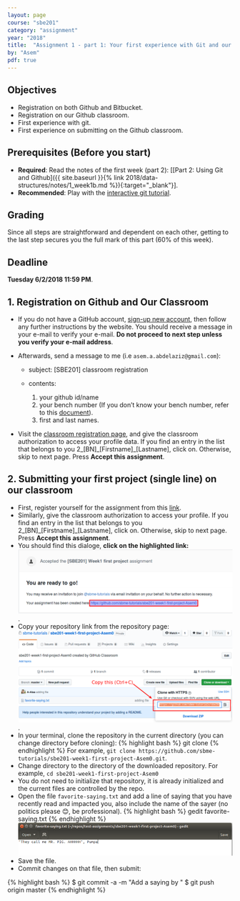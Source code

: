 ```yaml
---
layout: page
course: "sbe201"
category: "assignment"
year: "2018"
title:  "Assignment 1 - part 1: Your first experience with Git and our Github classroom"
by: "Asem"
pdf: true
---
```



## Objectives

* Registration on both Github and Bitbucket.
* Registration on our Github classroom.
* First experience with git.
* First experience on submitting on the Github classroom.

## Prerequisites (Before you start)

* **Required**: Read the notes of the first week (part 2): \[[Part 2: Using Git and Github]({{ site.baseurl }}{% link 2018/data-structures/notes/1_week1b.md %}){:target="_blank"}\].
* **Recommended**: Play with the [interactive git tutorial](https://try.github.io/levels/1/challenges/1).

## Grading

Since all steps are straightforward and dependent on each other, getting to the last step secures you the full mark of this part (60% of this week).

## Deadline

**Tuesday 6/2/2018 11:59 PM**.

## 1. Registration on Github and Our Classroom

* If you do not have a GitHub account, [sign-up new account](https://github.com/join?source=header-home), then follow any further instructions by the website. You should receive a message in your e-mail to verify your e-mail. **Do not proceed to next step unless you verify your e-mail address**.
* Afterwards, send a message to me (i.e `asem.a.abdelaziz@gmail.com`):

  * subject: [SBE201] classroom registration
  * contents:

      1. your github id/name
      2. your bench number (If you don’t know your bench number, refer to this [document](http://eng.cu.edu.eg/wp-content/uploads/StudentsLists2016/SBE/2.xls)).
      3. first and last names.

* Visit the [classroom registration page](https://classroom.github.com/a/1jyf5WHm), and give the classroom authorization to access your profile data. If you find an entry in the list that belongs to you 2\_\[BN\]\_\[Firstname\]\_\[Lastname\], click on. Otherwise, skip to next page. Press **Accept this assignment**.

## 2. Submitting your first project (single line) on our classroom

* First, register yourself for the assignment from this [link](https://classroom.github.com/a/FombgUoF).
* Similarly, give the classroom authorization to access your profile. If you find an entry in the list that belongs to you 2\_\[BN\]\_\[Firstname\]\_\[Lastname\], click on. Otherwise, skip to next page. Press **Accept this assignment**.
* You should find this dialoge, **click on the highlighted link:** ![dialog](/gallery/assignments/ds/step1.png).
* Copy your repository link from the repository page: ![step2](/gallery/assignments/ds/step2.png).
* In your terminal, clone the repository in the current directory (you can change directory before cloning): 
{% highlight bash %}
git clone <the link you have copied>
{% endhighlight %}
For example, `git clone https://github.com/sbme-tutorials/sbe201-week1-first-project-Asem0.git`.
* Change directory to the directory of the downloaded repository. For example, `cd sbe201-week1-first-project-Asem0`
* You do not need to initialize that repository, it is already initialized and the current files are controlled by the repo.
* Open the file `favorite-saying.txt` and add a line of saying that you have recently read and impacted you, also include the name of the sayer (no politics please :blush:, be professional).
{% highlight bash %}
gedit favorite-saying.txt
{% endhighlight %}
![pumpa](/gallery/assignments/ds/pumpa.png)
* Save the file.
* Commit changes on that file, then submit:

{% highlight bash %}
$ git commit -a -m "Add a saying by <the sayer>"
$ git push origin master
{% endhighlight %}